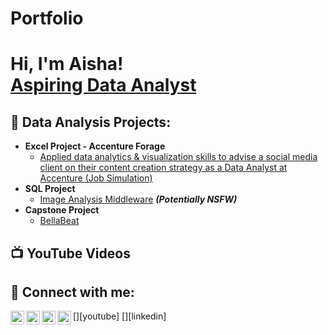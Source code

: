# Portfolio
<h1>Hi, I'm Aisha! <br/><a href="https://github.com/aisham21">Aspiring Data Analyst</a>

<h2>🌙 Data Analysis Projects:</h2>

- <b>Excel Project - Accenture Forage</b>
  - [Applied data analytics & visualization skills to advise a social media client on their content creation strategy as a Data Analyst at Accenture (Job Simulation)](https://github.com/joshmadakor1/Algorithms-Practice)
- <b>SQL Project</b>
  - [Image Analysis Middleware](https://github.com/joshmadakor1/4chan-Image-Analysis-Middleware-C964) <b><i>(Potentially NSFW)</b></i>
- <b>Capstone Project</b>
  - [BellaBeat](https://github.com/joshmadakor1/Sentinel-Lab)

<h2>📺 YouTube Videos</h2>

<h2> 🤳 Connect with me:</h2>

[<img align="left" alt="JoshMadakor | YouTube" width="22px" src="https://cdn.jsdelivr.net/npm/simple-icons@v3/icons/youtube.svg" />][youtube]
[<img align="left" alt="JoshMadakor | Twitter" width="22px" src="https://cdn.jsdelivr.net/npm/simple-icons@v3/icons/twitter.svg" />][twitter]
[<img align="left" alt="JoshMadakor | LinkedIn" width="22px" src="https://cdn.jsdelivr.net/npm/simple-icons@v3/icons/linkedin.svg" />][linkedin]
[<img align="left" alt="JoshMadakor | Instagram" width="22px" src="https://cdn.jsdelivr.net/npm/simple-icons@v3/icons/instagram.svg" />][instagram]

[twitter]: 
[youtube]: 
[instagram]: 
[linkedin]:  


